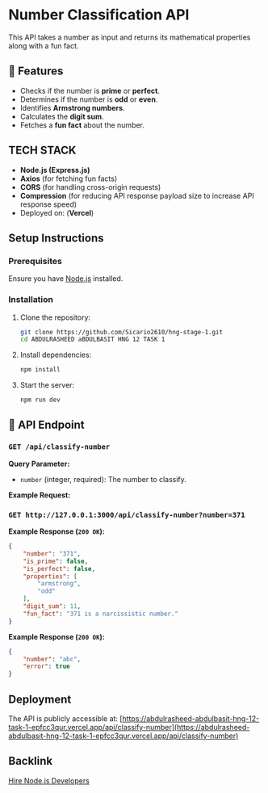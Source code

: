 # Number Classification API

This API takes a number as input and returns its mathematical properties along with a fun fact.

## 🚀 Features
- Checks if the number is **prime** or **perfect**.
- Determines if the number is **odd** or **even**.
- Identifies **Armstrong numbers**.
- Calculates the **digit sum**.
- Fetches a **fun fact** about the number.

## TECH STACK 
- **Node.js (Express.js)**
- **Axios** (for fetching fun facts)
- **CORS** (for handling cross-origin requests)
- **Compression** (for reducing API response payload size to increase API response speed)
- Deployed on: (**Vercel**)

## Setup Instructions
### Prerequisites
Ensure you have [Node.js](https://nodejs.org/) installed.

### Installation
1. Clone the repository:
   ```sh
   git clone https://github.com/Sicario2610/hng-stage-1.git
   cd ABDULRASHEED aBDULBASIT HNG 12 TASK 1
2. Install dependencies:
   ```sh
   npm install
   ```
3. Start the server:
   ```sh
   npm run dev
   ```

## 📌 API Endpoint
### `GET /api/classify-number`
**Query Parameter:**  
- `number` (integer, required): The number to classify.

**Example Request:**  
### `GET http://127.0.0.1:3000/api/classify-number?number=371`


**Example Response (`200 OK`):**
```json
{
    "number": "371",
    "is_prime": false,
    "is_perfect": false,
    "properties": [
        "armstrong",
        "odd"
    ],
    "digit_sum": 11,
    "fun_fact": "371 is a narcissistic number."
}
```

**Example Response (`200 OK`):**
```json
{
    "number": "abc",
    "error": true
}
```

## Deployment
The API is publicly accessible at: [https://abdulrasheed-abdulbasit-hng-12-task-1-epfcc3qur.vercel.app/api/classify-number](https://abdulrasheed-abdulbasit-hng-12-task-1-epfcc3qur.vercel.app/api/classify-number)
 
## Backlink
[Hire Node.js Developers](https://hng.tech/hire/nodejs-developers)


